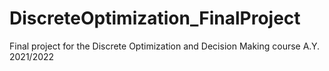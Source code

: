 # DiscreteOptimization_FinalProject
Final project for the Discrete Optimization and Decision Making course A.Y. 2021/2022
